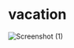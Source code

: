 # vacation
![Screenshot (1)](https://github.com/GaneshPawar02/vacation/assets/136563370/99e0ddb3-fb6e-45a9-9542-b2789e1917d0)
